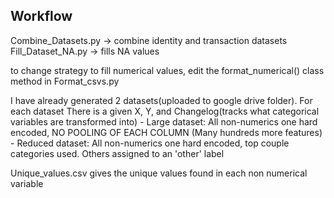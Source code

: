 ## Workflow

Combine_Datasets.py -> combine identity and transaction datasets
Fill_Dataset_NA.py -> fills NA values

to change strategy to fill numerical values, edit the format_numerical() class method in Format_csvs.py

I have already generated 2 datasets(uploaded to google drive folder). For each dataset There is a given X, Y, and Changelog(tracks what categorical variables are transformed into)
    - Large dataset: All non-numerics one hard encoded, NO POOLING OF EACH COLUMN (Many hundreds more features)
    - Reduced dataset: All non-numerics one hard encoded, top couple categories used. Others assigned to an 'other' label

    

Unique_values.csv gives the unique values found in each non numerical variable
